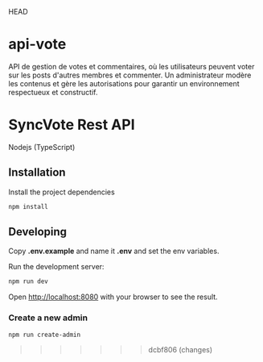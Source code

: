  HEAD
# api-vote
API de gestion de votes et commentaires, où les utilisateurs peuvent voter sur les posts d'autres membres et commenter. Un administrateur modère les contenus et gère les autorisations pour garantir un environnement respectueux et constructif.

# SyncVote Rest API

Nodejs (TypeScript)


## Installation

Install the project dependencies

```bash
npm install
```

## Developing

Copy **.env.example** and name it **.env** and set the env variables.

Run the development server:

```bash
npm run dev
```

Open [http://localhost:8080](http://localhost:8080) with your browser to see the result.


### Create a new admin

```bash
npm run create-admin
```
>>>>>>> dcbf806 (changes)
